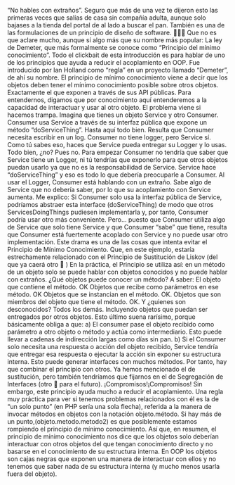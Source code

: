 “No hables con extraños”. Seguro que más de una vez te dijeron esto las primeras veces que salías de casa sin compañía adulta, aunque solo bajases a la tienda del portal de al lado a buscar el pan. También es una de las formulaciones de un principio de diseño de software. 🧻👇🏿
Que no es que aclare mucho, aunque sí algo más que su nombre más popular: La ley de Demeter, que más formalmente se conoce como “Principio del mínimo conocimiento”.
Todo el clickbait de esta introducción es para hablar de uno de los principios que ayuda a reducir el acoplamiento en OOP. Fue introducido por Ian Holland como “regla” en un proyecto llamado “Demeter”, de ahí su nombre.
El principio de mínimo conocimiento viene a decir que los objetos deben tener el mínimo conocimiento posible sobre otros objetos. Exactamente el que exponen a través de sus API públicas.
Para entendernos, digamos que por conocimiento aquí entenderemos a la capacidad de interactuar y usar al otro objeto. El problema viene si hacemos trampa.
Imagina que tienes un objeto Service y otro Consumer. Consumer usa Service a través de su interfaz pública que expone un método “doServiceThing”. Hasta aquí todo bien.
Resulta que Consumer necesita escribir en un log. Consumer no tiene logger, pero  Service sí. Como tú sabes eso, haces que Service pueda entregar su Logger y lo usas. Todo bien, ¿no? Pues no.
Para empezar Consumer no tendría que saber que Service tiene un Logger, ni tú tendrías que exponerlo para que otros objetos puedan usarlo ya que no es la responsabilidad de Service. Service hace “doServiceThing” y eso es todo lo que debería preocuparle a Consumer.
Al usar el Logger, Consumer está hablando con un extraño. Sabe algo de Service que no debería saber, por lo que su acoplamiento con Service aumenta. Me explico:
Si Consumer solo usa la interfaz pública de Service, podríamos abstraer esta interface (doServiceThing) de modo que otros ServicesDoingThings pudiesen implementarla y, por tanto, Consumer podría usar otro más conveniente.
Pero… puesto que Consumer utiliza algo de Service que solo tiene Service y que Consumer “sabe” que tiene, resulta que Consumer está fuertemente acoplado con Service y no puede usar otro implementación.
Este drama es una de las cosas que intenta evitar el Principio de Mínimo Conocimiento. Que, en este ejemplo, estaría estrechamente relacionado con el Principio de Sustitución de Liskov (del que ya caerá otro 🧻 )
En la práctica, el Principio se utiliza así: en un método de un objeto solo se puede hablar con objetos conocidos y no puede hablar con extraños. ¿Qué objetos puede conocer un método? A saber:
El objeto que contiene el método. OK
Objetos que recibe como parámetros en ese método. OK
Objetos que se instancian en el método. OK.
Objetos que son miembros del objeto que tiene el método. OK.
Y ¿quienes son desconocidos?
Todos los demás.
Incluyendo objetos que puedan ser entregados por otros objetos.
Esto último suena rarísimo, porque básicamente obliga a que:
a) El consumer pase el objeto recibido como parámetro a otro objeto o método y actúa como intermediario. Esto puede llevar a cadenas de indirección largas como días sin pan.
b) Si el Consumer solo necesita una respuesta o acción del objeto recibido, Service tendría que entregar esa respuesta o ejecutar la acción sin exponer su estructura interna. Esto puede generar interfaces con muchos métodos.
Por tanto, hay que combinar el principio con otros. Ya hemos mencionado el de sustitución, pero también tendríamos que fijarnos en el de Segregación de Interfaces (otro 🧻 para el futuro).
¡Compromisos!¡Compromisos!
Sin embargo, este principio ayuda mucho a reducir el acoplamiento. Una regla muy práctica para ver si tenemos problemas relacionados con él es la de “un solo punto” (en PHP sería una sola flecha), referida a la manera de invocar métodos en objetos con la notación objeto.método.
Si hay más de un punto,(objeto.metodo.metodo2) es que posiblemente estamos rompiendo el principio de mínimo conocimiento.
Así que, en resumen, el principio de mínimo conocimiento nos dice que los objetos solo deberían interactuar con otros objetos del que tengan conocimiento directo y no basarse en el conocimiento de su estructura interna.
En OOP los objetos son cajas negras que exponen una manera de interactuar con ellos y no tenemos que saber nada de su estructura interna (y mucho menos usarla fuera del objeto).
